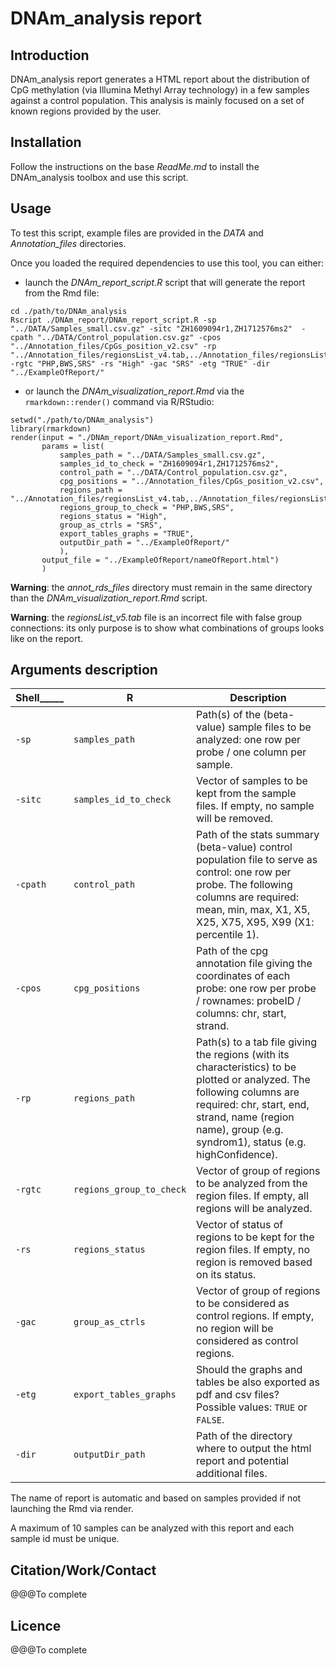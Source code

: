 # DNAm_analysis report

## Introduction

DNAm_analysis report generates a HTML report about the distribution of CpG methylation (via Illumina Methyl Array technology) in a few samples against a control population. This analysis is mainly focused on a set of known regions provided by the user.

## Installation

Follow the instructions on the base *ReadMe.md* to install the DNAm_analysis toolbox and use this script.

## Usage

To test this script, example files are provided in the *DATA* and *Annotation_files* directories.

Once you loaded the required dependencies to use this tool, you can either:
* launch the *DNAm_report_script.R* script that will generate the report from the Rmd file:

```
cd ./path/to/DNAm_analysis
Rscript ./DNAm_report/DNAm_report_script.R -sp "../DATA/Samples_small.csv.gz" -sitc "ZH1609094r1,ZH1712576ms2"  -cpath "../DATA/Control_population.csv.gz" -cpos "../Annotation_files/CpGs_position_v2.csv" -rp "../Annotation_files/regionsList_v4.tab,../Annotation_files/regionsList_v5.tab" -rgtc "PHP,BWS,SRS" -rs "High" -gac "SRS" -etg "TRUE" -dir "../ExampleOfReport/"
```

* or launch the *DNAm_visualization_report.Rmd* via the `rmarkdown::render()` command via R/RStudio:

```
setwd("./path/to/DNAm_analysis")
library(rmarkdown)
render(input = "./DNAm_report/DNAm_visualization_report.Rmd",
       params = list(
           samples_path = "../DATA/Samples_small.csv.gz",
           samples_id_to_check = "ZH1609094r1,ZH1712576ms2",
           control_path = "../DATA/Control_population.csv.gz",
           cpg_positions = "../Annotation_files/CpGs_position_v2.csv",
           regions_path = "../Annotation_files/regionsList_v4.tab,../Annotation_files/regionsList_v5.tab",
           regions_group_to_check = "PHP,BWS,SRS",
           regions_status = "High",
           group_as_ctrls = "SRS",
           export_tables_graphs = "TRUE",
           outputDir_path = "../ExampleOfReport/"
           ),
       output_file = "../ExampleOfReport/nameOfReport.html")
       )
```

**Warning**: the *annot_rds_files* directory must remain in the same directory than the *DNAm_visualization_report.Rmd* script.

**Warning**: the *regionsList_v5.tab* file is an incorrect file with false group connections: its only purpose is to show what combinations of groups looks like on the report.

## Arguments description

| Shell_____ | R | Description  |
| ------------- |-------------| -----|
| `-sp` | `samples_path` | Path(s) of the (beta-value) sample files to be analyzed: one row per probe / one column per sample. |
| `-sitc` | `samples_id_to_check` | Vector of samples to be kept from the sample files. If empty, no sample will be removed. |
| `-cpath` | `control_path` | Path of the stats summary (beta-value) control population file to serve as control: one row per probe. The following columns are required: mean, min, max, X1, X5, X25, X75, X95, X99 (X1: percentile 1). |
| `-cpos` | `cpg_positions` | Path of the cpg annotation file giving the coordinates of each probe: one row per probe / rownames: probeID / columns: chr, start, strand. |
| `-rp` | `regions_path` | Path(s) to a tab file giving the regions (with its characteristics) to be plotted or analyzed. The following columns are required: chr, start, end, strand, name (region name), group (e.g. syndrom1), status (e.g. highConfidence). |
| `-rgtc` | `regions_group_to_check` | Vector of group of regions to be analyzed from the region files. If empty, all regions will be analyzed. |
| `-rs` | `regions_status` | Vector of status of regions to be kept for the region files. If empty, no region is removed based on its status. |
| `-gac` | `group_as_ctrls` | Vector of group of regions to be considered as control regions. If empty, no region will be considered as control regions. |
| `-etg` | `export_tables_graphs` | Should the graphs and tables be also exported as pdf and csv files? Possible values: `TRUE` or `FALSE`. |
| `-dir` | `outputDir_path` | Path of the directory where to output the html report and potential additional files. |

The name of report is automatic and based on samples provided if not launching the Rmd via render.

A maximum of 10 samples can be analyzed with this report and each sample id must be unique.

## Citation/Work/Contact

@@@To complete

## Licence

@@@To complete

